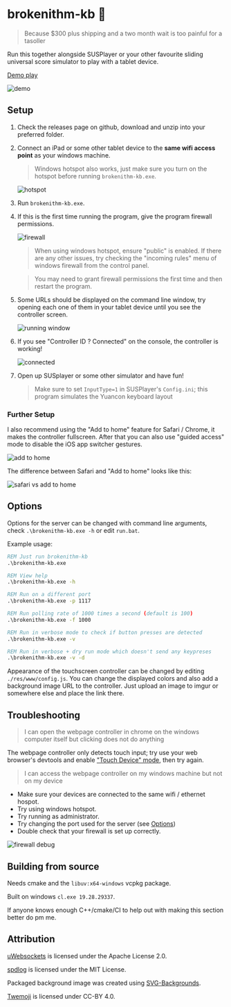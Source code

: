 # brokenithm-kb 💸

> Because $300 plus shipping and a two month wait is too painful for a tasoller

Run this together alongside SUSPlayer or your other favourite sliding universal score simulator to play with a tablet device.

[Demo play](https://www.youtube.com/watch?v=xhxCB26Jqf4)

![demo](images/demo.gif)

## Setup

1. Check the releases page on github, download and unzip into your preferred folder.
2. Connect an iPad or some other tablet device to the **same wifi access point** as your windows machine.

   > Windows hotspot also works, just make sure you turn on the hotspot before running `brokenithm-kb.exe`.

   ![hotspot](images/wifi.png)

3. Run `brokenithm-kb.exe`.
4. If this is the first time running the program, give the program firewall permissions.

   ![firewall](images/firewall.png)

   > When using windows hotspot, ensure "public" is enabled. If there are any other issues, try checking the "incoming rules" menu of windows firewall from the control panel.

   > You may need to grant firewall permissions the first time and then restart the program.

5. Some URLs should be displayed on the command line window, try opening each one of them in your tablet device until you see the controller screen.

   ![running window](images/link.png)

6. If you see "Controller ID ? Connected" on the console, the controller is working!

   ![connected](images/connected.png)

7. Open up SUSplayer or some other simulator and have fun!

   > Make sure to set `InputType=1` in SUSPlayer's `Config.ini`; this program simulates the Yuancon keyboard layout

### Further Setup

I also recommend using the "Add to home" feature for Safari / Chrome, it makes the controller fullscreen. After that you can also use "guided access" mode to disable the iOS app switcher gestures.

![add to home](images/homescreen.png)

The difference between Safari and "Add to home" looks like this:

![safari vs add to home](images/fullscreen.png)

## Options

Options for the server can be changed with command line arguments, check `.\brokenithm-kb.exe -h` or edit `run.bat`.

Example usage:

```bat
REM Just run brokenithm-kb
.\brokenithm-kb.exe

REM View help
.\brokenithm-kb.exe -h

REM Run on a different port
.\brokenithm-kb.exe -p 1117

REM Run polling rate of 1000 times a second (default is 100)
.\brokenithm-kb.exe -f 1000

REM Run in verbose mode to check if button presses are detected
.\brokenithm-kb.exe -v

REM Run in verbose + dry run mode which doesn't send any keypreses
.\brokenithm-kb.exe -v -d
```

Appearance of the touchscreen controller can be changed by editing `./res/www/config.js`.
You can change the displayed colors and also add a background image URL to the controller. Just upload an image to imgur or somewhere else and place the link there.

## Troubleshooting

> I can open the webpage controller in chrome on the windows computer itself but clicking does not do anything

The webpage controller only detects touch input; try use your web browser's devtools and enable ["Touch Device" mode](https://developer.chrome.com/docs/devtools/device-mode/#viewport), then try again.

> I can access the webpage controller on my windows machine but not on my device

- Make sure your devices are connected to the same wifi / ethernet hospot.
- Try using windows hotspot.
- Try running as administrator.
- Try changing the port used for the server (see [Options](#Options))
- Double check that your firewall is set up correctly.

![firewall debug](images/firewall-debug.png)

## Building from source

Needs cmake and the `libuv:x64-windows` vcpkg package.

Built on windows `cl.exe 19.28.29337`.

If anyone knows enough C++/cmake/CI to help out with making this section better do pm me.

## Attribution

[uWebsockets](https://github.com/uNetworking/uWebSockets) is licensed under the Apache License 2.0.

[spdlog](https://github.com/gabime/spdlog) is licensed under the MIT License.

Packaged background image was created using [SVG-Backgrounds](https://www.svgbackgrounds.com/).

[Twemoji](https://github.com/twitter/twemoji) is licensed under CC-BY 4.0.
